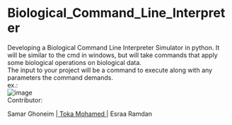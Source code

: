 # Biological_Command_Line_Interpreter
Developing a Biological Command Line Interpreter Simulator in python. It will be similar to the cmd in windows, but will take commands that apply some biological operations on biological data.
<br>
The input to your project will be a command to execute along with any parameters the command demands.
<br>
ex.: <br> ![image](https://user-images.githubusercontent.com/88295264/172040954-0054d9ad-2d24-40b6-b64b-c8a8fe520dcd.png)
 <br>
Contributor: <br>

Samar Ghoneim |<a href="https://github.com/tokkamoh?tab=following"> Toka Mohamed </a> | Esraa Ramdan
